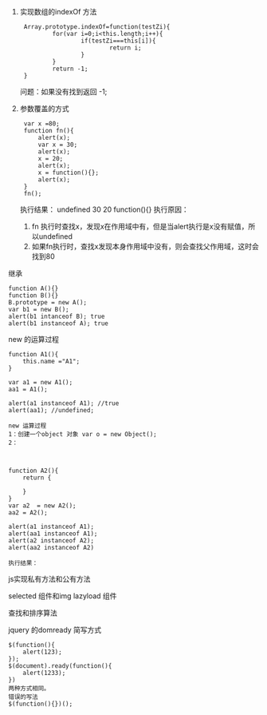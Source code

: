 
1. 实现数组的indexOf 方法

        Array.prototype.indexOf=function(testZi){
                for(var i=0;i<this.length;i++){
                        if(testZi===this[i]){
                                return i;
                        }
                }
                return -1;
        }
        
       
	问题：如果没有找到返回 -1;

2. 参数覆盖的方式

	    var x =80;
	    function fn(){
	    	alert(x);
	    	var x = 30;
	    	alert(x);
	    	x = 20;
	    	alert(x);
	    	x = function(){};
	    	alert(x);
	    }
	    fn();
    执行结果： undefined 30 20 function(){}
	执行原因：
	1. fn 执行时查找x，发现x在作用域中有，但是当alert执行是x没有赋值，所以undefined
	2. 如果fn执行时，查找x发现本身作用域中没有，则会查找父作用域，这时会找到80
    

继承

	
	function A(){}
	function B(){} 
	B.prototype = new A();
	var b1 = new B();
	alert(b1 intanceof B); true
	alert(b1 instanceof A); true
		
		
new 的运算过程

	function A1(){
		this.name ="A1";	
	}
	
	var a1 = new A1();
	aa1 = A1();
	
	alert(a1 instanceof A1); //true
	alert(aa1); //undefined;

	new 运算过程
	1：创建一个object 对象 var o = new Object();
	2：
	
	
	
	function A2(){
		return {
			
		}
	}
	var a2  = new A2();
	aa2 = A2();
	
	alert(a1 instanceof A1);
	alert(aa1 instanceof A1);
	alert(a2 instanceof A2);
	alert(aa2 instanceof A2)
	
	执行结果：
		
js实现私有方法和公有方法


selected 组件和img lazyload 组件


查找和排序算法

	

jquery 的domready 简写方式

    $(function(){
        alert(123);
    });
    $(document).ready(function(){
    	alert(1233);
    })
    两种方式相同。
    错误的写法
    $(function(){})();
